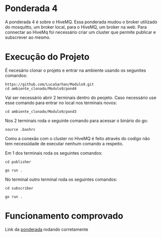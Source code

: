 # Ponderada 4
A ponderada 4 é sobre o HiveMQ. Essa ponderada mudou o broker utilizado do mosquitto, um broker local, para o HiveMQ, um broker na web. Para connectar ao HiveMq foi necessário criar um cluster que permite publicar e subscrever ao mesmo. 

# Execução do Projeto

É necesário clonar o projeto e entrar na ambiente usando os segunites comandos:

```
https://github.com/LucaSarhan/Modulo9.git
cd ambiente_clonado/Modulo9/pond4
```

Vai ser necessário abrir 2 terminais dentro do peojeto. Caso necessário use esse comando para entrar no local nos terminais novos:

```
cd ambiente_clonado/Modulo9/pond3
```

Nos 2 terminais roda o seguinte comando para acessar o binário do go:

```
source .bashrc
```

Como a conexão com o cluster no HiveMQ é feito através do codigo não tem necessidade de executar nenhum comando a respeito.

Em 1 dos terminais roda os seguintes comandos:

```
cd publisher
```

```
go run .
```

No terminal outro terminal roda os seguintes comandos:

```
cd subscriber
```
```
go run .
```

# Funcionamento comprovado

Link da [ponderada](https://drive.google.com/file/d/1O4Y3A5_WiylkM4ldF5C3ctA4nuueZPXC/view?usp=sharing) rodando corretamente
